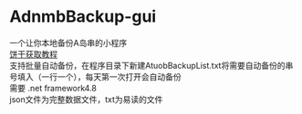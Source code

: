 # AdnmbBackup-gui
一个让你本地备份A岛串的小程序   
[饼干获取教程](https://www.coldthunder11.com/artical/%e6%95%99%e7%a8%8b/%e5%a6%82%e4%bd%95%e8%8e%b7%e5%8f%96a%e5%b2%9b%e7%9a%84%e9%a5%bc%e5%b9%b2/)   
支持批量自动备份，在程序目录下新建AtuobBackupList.txt将需要自动备份的串号填入（一行一个），每天第一次打开会自动备份   
需要 .net framework4.8   
json文件为完整数据文件，txt为易读的文件
